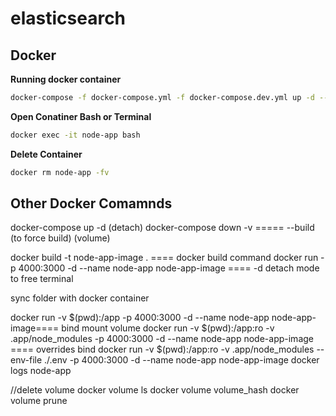 # elasticsearch

## Docker

**Running docker container**

```sh
docker-compose -f docker-compose.yml -f docker-compose.dev.yml up -d --build
```

**Open Conatiner Bash or Terminal**

```sh
docker exec -it node-app bash
```

**Delete Container**

```sh
docker rm node-app -fv
```

## Other Docker Comamnds

docker-compose up -d (detach)
docker-compose down -v ===== --build (to force build) (volume)

docker build -t node-app-image . ==== docker build command
docker run -p 4000:3000 -d --name node-app node-app-image ==== -d detach mode to free terminal

sync folder with docker container

docker run -v $(pwd):/app -p 4000:3000 -d --name node-app node-app-image==== bind mount volume
docker run -v $(pwd):/app:ro -v .app/node_modules -p 4000:3000 -d --name node-app node-app-image ==== overrides bind
docker run -v $(pwd):/app:ro -v .app/node_modules --env-file ./.env -p 4000:3000 -d --name node-app node-app-image
docker logs node-app

//delete volume
docker volume ls
docker volume volume_hash
docker volume prune
